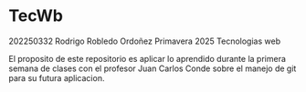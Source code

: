 # TecWb
202250332
Rodrigo Robledo Ordoñez 
Primavera 2025
Tecnologias web

El proposito de este repositorio es aplicar lo aprendido durante la primera semana
de clases con el profesor Juan Carlos Conde sobre el manejo de git para su futura
aplicacion. 

